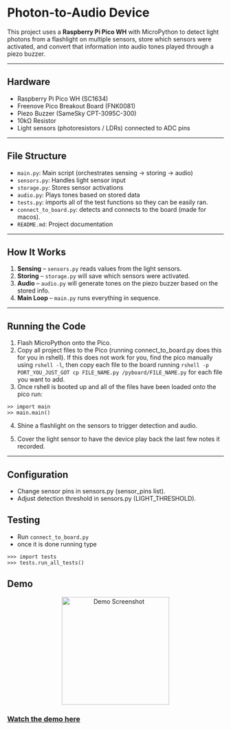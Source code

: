 # Photon-to-Audio Device

This project uses a **Raspberry Pi Pico WH** with MicroPython to detect light photons from a flashlight on multiple sensors, store which sensors were activated, and convert that information into audio tones played through a piezo buzzer.

---

## Hardware

- Raspberry Pi Pico WH (SC1634)
- Freenove Pico Breakout Board (FNK0081)
- Piezo Buzzer (SameSky CPT-3095C-300)
- 10kΩ Resistor
- Light sensors (photoresistors / LDRs) connected to ADC pins

---

## File Structure

- `main.py`: Main script (orchestrates sensing → storing → audio)
- `sensors.py`: Handles light sensor input
- `storage.py`: Stores sensor activations
- `audio.py`: Plays tones based on stored data
- `tests.py`: imports all of the test functions so they can be easily ran. 
- `connect_to_board.py`: detects and connects to the board (made for macos).
- `README.md`: Project documentation


---

## How It Works

1. **Sensing** – `sensors.py` reads values from the light sensors.
2. **Storing** – `storage.py` will save which sensors were activated.
3. **Audio** – `audio.py` will generate tones on the piezo buzzer based on the stored info.
4. **Main Loop** – `main.py` runs everything in sequence.

---

## Running the Code

1. Flash MicroPython onto the Pico.
2. Copy all project files to the Pico (running connect_to_board.py does this for you in rshell). If this does not work for you, find the pico manually using `rshell -l`, then copy each file to the board running `rshell -p PORT_YOU_JUST_GOT cp FILE_NAME.py /pyboard/FILE_NAME.py` for each file you want to add.
3. Once rshell is booted up and all of the files have been loaded onto the pico run:

```
>> import main
>> main.main()
```

4. Shine a flashlight on the sensors to trigger detection and audio.

5. Cover the light sensor to have the device play back the last few notes it recorded.

---

## Configuration
- Change sensor pins in sensors.py (sensor_pins list).
- Adjust detection threshold in sensors.py (LIGHT_THRESHOLD).

## Testing
- Run `connect_to_board.py`
- once it is done running type
```
>>> import tests
>>> tests.run_all_tests()
```

## Demo

<p align="center">
  <img src="media/demo.png" alt="Demo Screenshot" width="250"/>
</p>

### [Watch the demo here](https://youtube.com/shorts/8Sd5Mo-0zUk)

